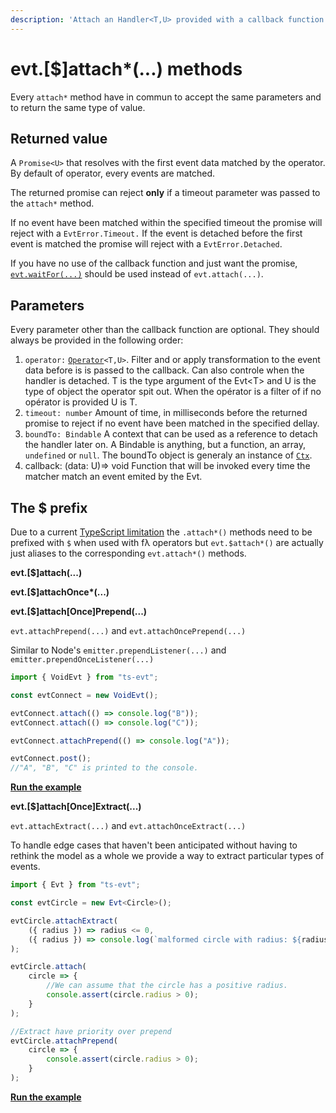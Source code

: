 ```yaml
---
description: 'Attach an Handler<T,U> provided with a callback function to the Evt<T>'
---
```


# evt.\[$\]attach\*\(...\) methods

Every `attach*` method have in commun to accept the same parameters and to return the same type of value.

## Returned value

A `Promise<U>` that resolves with the first event data matched by the operator. By default of operator, every events are matched. 

The returned promise can reject **only** if a timeout parameter was passed to the `attach*` method.

 If no event have been matched within the specified timeout the promise will reject with a `EvtError.Timeout.` If the event is detached before the first event is matched the promise will reject with a `EvtError.Detached`.

If you have no use of the callback function and just want the promise, [`evt.waitFor(...)`](https://docs.ts-evt.dev/api-doc/evt#evt-waitfor)  should be used instead of `evt.attach(...)`.

## Parameters

Every parameter other than the callback function are optional. They should always be provided in the following order:

1. `operator:` [`Operator`](https://docs.ts-evt.dev/api-doc/operator)`<T,U>`. Filter and or apply transformation to the event data before is is passed to the callback. Can also controle when the handler is detached. T is the type argument of the Evt&lt;T&gt; and U is the type of object the operator spit out. When the opérator is a filter of if no opérator is provided U is T.
2. `timeout: number` Amount of time, in milliseconds before the returned promise to reject if no event have been matched in the specified dellay.
3. `boundTo: Bindable` A context that can be used as a reference to detach the handler later on. A Bindable is anything, but a function, an array, `undefined` or `null`. The boundTo object is generaly an instance of [`Ctx`](https://docs.ts-evt.dev/api-doc/ctx).
4. callback: \(data: U\)=&gt; void Function that will be invoked every time the matcher match an event emited by the Evt.

## The $ prefix

Due to a current [TypeScript limitation](https://github.com/microsoft/TypeScript/issues/36735) the `.attach*()` methods need to be prefixed with `$` when used with fλ operators but `evt.$attach*()` are actually just aliases to the corresponding `evt.attach*()` methods.

**evt.\[$\]attach\(...\)**

**evt.\[$\]attachOnce\*\(...\)**

**evt.\[$\]attach\[Once\]Prepend\(...\)**

`evt.attachPrepend(...)` and `evt.attachOncePrepend(...)`

Similar to Node's `emitter.prependListener(...)` and `emitter.prependOnceListener(...)`

```typescript
import { VoidEvt } from "ts-evt";

const evtConnect = new VoidEvt();

evtConnect.attach(() => console.log("B"));
evtConnect.attach(() => console.log("C"));

evtConnect.attachPrepend(() => console.log("A"));

evtConnect.post();
//"A", "B", "C" is printed to the console.
```

[**Run the example**](https://stackblitz.com/edit/ts-evt-demo-prepend?embed=1&file=index.ts)

**evt.\[$\]attach\[Once\]Extract\(...\)**

`evt.attachExtract(...)` and `evt.attachOnceExtract(...)`

To handle edge cases that haven't been anticipated without having to rethink the model as a whole we provide a way to extract particular types of events.

```typescript
import { Evt } from "ts-evt";

const evtCircle = new Evt<Circle>();

evtCircle.attachExtract(
    ({ radius }) => radius <= 0,
    ({ radius }) => console.log(`malformed circle with radius: ${radius} extracted`)
);

evtCircle.attach(
    circle => {
        //We can assume that the circle has a positive radius.
        console.assert(circle.radius > 0);
    }
);

//Extract have priority over prepend
evtCircle.attachPrepend(
    circle => {
        console.assert(circle.radius > 0);
    }
);
```

[**Run the example**](https://stackblitz.com/edit/ts-evt-demo-extract?embed=1&file=index.ts)

